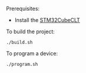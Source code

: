 Prerequisites:
* Install the [STM32CubeCLT](https://www.st.com/en/development-tools/stm32cubeclt.html?ecmp=tt9470_gl_link_feb2019&rt=um&id=UM3088)


To build the project:
```
./build.sh
```


To program a device:
```
./program.sh
```
